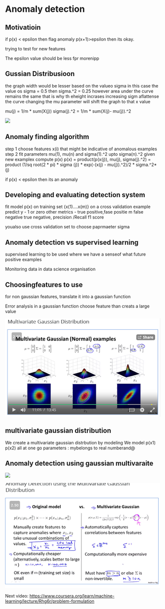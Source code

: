 # Anomaly detection

## Motivatioin

if p(x) < epsilon then flag anomaly
p(x+1)>epsilon then its okay.

trying to test for new features

The epsilon value should be less fpr morenipp

## Gussian Distribusioon
the graph width would be lesser based on the valueo sigma 
in this case the value os sigma = 0.5
then sigma.^2 = 0.25
however area under the curve remains the same 
that is why th eheight incrases
increasing sigm aflattense the curve
changing the mu parameter will shift the graph to that x value

mu(j) = 1/m * sum(X(j))
sigma(j).^2 = 1/m * sum(X(j)- mu(j)).^2

![](gaussian.png)

## Anomaly finding algorithm

step 1 choose features x(i) that might be indicative of anomalous examples
step 2 fit parameters mu(1), mu(n) and sigma(1).^2 upto sigma(n).^2
given new examplex compute p(x)
p(x) = product(p(x(j)), mu(j), sigma(j).^2) = product (1/sq root(2 * pi) * sigma (j)) * exp(-(x(j) - mu(j)).^2)/2 * sigma.^2*(j)

if p(x) < epsilon then its an anomaly

## Developing and evaluating detection system

fit model p(x) on training set {x(1)....x(m)}
on a cross validation example predict y - 1 or zero
other metrics -  true positive,fase positie m false negative true negative, precision /Recall
f1 score

youalso use cross validation set to choose paprmaeter sigma

## Anomaly detection vs supervised learning

supervised learning to be used where we have a senseof what future positive examples 

Monitoring data in data science organisation

## Choosingfeatures to use

for non gaussian features, translate it into a gaussian function

Error analysis in a gaussian function
choose feature than creats a large value

![](multivariate_ex.png)

## multivariate gaussian distribution

We create a multivariate gaussian distrbution by modeling
We model p(x1) p(x2) all at one go
parameters : mybelongs to real numberand@

## Anomaly detection using gaussian multivaraite

![](difference_between_original_and_multivariate.png)

![](difference_2.png)


Next video:
https://www.coursera.org/learn/machine-learning/lecture/Rhg6r/problem-formulation


